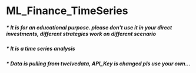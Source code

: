 # ML_Finance_TimeSeries
##### * It is for an educational purpose. please don't use it in your direct investments, different strategies work on different scenario 
##### * It is a time series analysis 
##### * Data is pulling from twelvedata, API_Key is changed pls use your own...
